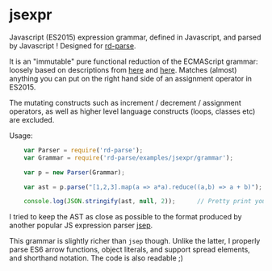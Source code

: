 # jsexpr

Javascript (ES2015) expression grammar, defined in Javascript, and parsed by Javascript !
Designed for [rd-parse](https://github.com/dmaevsky/rd-parse).

It is an "immutable" pure functional reduction of the ECMAScript grammar: loosely based on descriptions from [here](https://gist.github.com/avdg/1f10e268e484b1284b46) and [here](http://tomcopeland.blogs.com/EcmaScript.html). Matches (almost) anything you can put on the right hand side of an assignment operator in ES2015.

The mutating constructs such as increment / decrement / assignment operators, as well as higher level language constructs (loops, classes etc) are excluded.

Usage:
```javascript
    var Parser = require('rd-parse');
    var Grammar = require('rd-parse/examples/jsexpr/grammar');

    var p = new Parser(Grammar);

    var ast = p.parse("[1,2,3].map(a => a*a).reduce((a,b) => a + b)");

    console.log(JSON.stringify(ast, null, 2));      // Pretty print your AST
```

I tried to keep the AST as close as possible to the format produced by another popular JS expression parser [jsep](http://jsep.from.so/).

This grammar is slightly richer than `jsep` though. Unlike the latter, I properly parse ES6 arrow functions, object literals, and support spread elements, and shorthand notation. The code is also readable ;)
